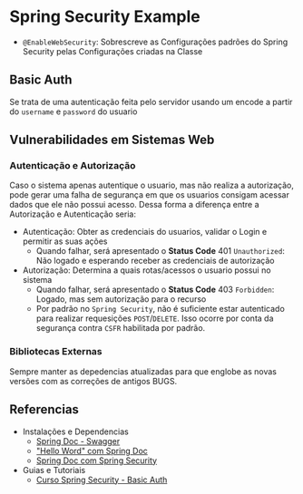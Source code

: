 # Spring Security Example

- `@EnableWebSecurity`: Sobrescreve as Configurações padrões do Spring Security pelas Configurações criadas na Classe

## Basic Auth

Se trata de uma autenticação feita pelo servidor usando um encode a partir do `username` e `password` do usuario

## Vulnerabilidades em Sistemas Web

### Autenticação e Autorização

Caso o sistema apenas autentique o usuario, mas não realiza a autorização, pode gerar uma falha de segurança em que os
usuarios consigam acessar dados que ele não possui acesso. Dessa forma a diferença entre a Autorização e Autenticação
seria:

- Autenticação: Obter as credenciais do usuarios, validar o Login e permitir as suas ações
    - Quando falhar, será apresentado o **Status Code** 401 `Unauthorized`: Não logado e esperando receber as
      credenciais de autorização
- Autorização: Determina a quais rotas/acessos o usuario possui no sistema
    - Quando falhar, será apresentado o **Status Code** 403 `Forbidden`: Logado, mas sem autorização para o recurso
    - Por padrão no `Spring Security`, não é suficiente estar autenticado para realizar requesições `POST`/`DELETE`.
      Isso ocorre por conta da segurança contra `CSFR` habilitada por padrão.

### Bibliotecas Externas

Sempre manter as depedencias atualizadas para que englobe as novas versões com as correções de antigos BUGS.

## Referencias

- Instalações e Dependencias
    - [Spring Doc - Swagger](https://springdoc.org)
    - ["Hello Word" com Spring Doc](https://www.javainuse.com/spring/boot_swagger3)
    - [Spring Doc com Spring Security](https://www.javainuse.com/spring/boot_swaggersec)
- Guias e Tutoriais
    - [Curso Spring Security - Basic Auth](https://www.youtube.com/watch?v=t6prPki7daU)
